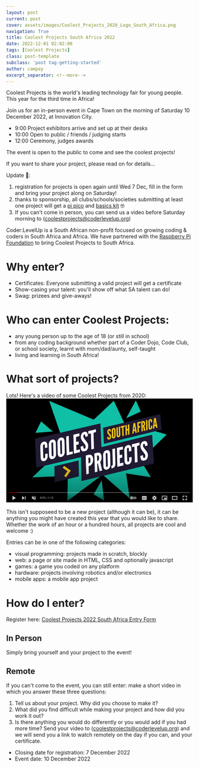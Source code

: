 ```yaml
---
layout: post
current: post
cover: assets/images/Coolest_Projects_2020_Logo_South_Africa.png
navigation: True
title: Coolest Projects South Africa 2022
date: 2022-12-01 02:02:00
tags: [Coolest Projects]
class: post-template
subclass: 'post tag-getting-started'
author: campey
excerpt_separator: <!--more-->
---
```


Coolest Projects is the world's leading technology fair for young people. This year for the third time in Africa!

Join us for an in-person event in Cape Town on the morning of Saturday 10 December 2022, at Innovation City.
 * 9:00 Project exhibitors arrive and set up at their desks
 * 10:00 Open to public / friends / judging starts
 * 12:00 Ceremony, judges awards

The event is open to the public to come and see the coolest projects!

If you want to share your project, please read on for details...
<!--more-->

Update 🥳: 
 1. registration for projects is open again until Wed 7 Dec, fill in the form and bring your project along on Saturday!
 2. thanks to sponsorship, all clubs/schools/societies submitting at least one project will get a [pi pico](https://www.pishop.co.za/store/raspberry-pi-pico_0/raspberry-pi-pico-h) and [basics kit](https://www.pishop.co.za/store/raspberry-pi-pico-basic-kit---without-pico) 🤓
 3. If you  can't come in person, you can send us a video before Saturday morning to (coolestprojects@coderlevelup.org)

Coder:LevelUp is a South African non-profit focused on growing coding & coders in South Africa and Africa. We have partnered with the [Raspberry Pi Foundation](https://www.raspberrypi.org/) to bring Coolest Projects to South Africa. 

# Why enter?
 * Certificates: Everyone submitting a valid project will get a certificate
 * Show-casing your talent: you'll show off what SA talent can do!
 * Swag: prizees and give-aways!

# Who can enter Coolest Projects:
 * any young person up to the age of 18 (or still in school)
 * from any coding background whether part of a Coder Dojo, Code Club, or school society, learnt with mom/dad/aunty, self-taught
 * living and learning in South Africa!

# What sort of projects?
Lots! Here's a video of some Coolest Projects from 2020: 
[![video of Coolest Projects from 2020](assets/images/coolestprojects-youtube.png
)](https://www.youtube.com/watch?v=C3B-UlnBlfg)

This isn't supposeed to be a new project (although it can be), it can be anything you might have created this year that you would like to share. Whether the work of an hour or a hundred hours, all projects are cool and welcome :)

Entries can be in one of the following categories:
 * visual programming: projects made in scratch, blockly
 * web: a page or site made in HTML, CSS and optionally javascript
 * games: a game you coded on any platform
 * hardware: projects involving robotics and/or electronics
 * mobile apps: a mobile app project

# How do I enter?

Register here: 
[Coolest Projects 2022 South Africa Entry Form](https://forms.gle/5Gp77YCLjfWXFu4E6)

## In Person
Simply bring yourself and your project to the event!

## Remote
If you can't come to the event, you  can still enter: make a short video in which you answer these three questions:
 1. Tell us about your project. Why did you choose to make it?
 2. What did you find difficult while making your project and how did you work it out?
 3. Is there anything you would do differently or you would add if you had more time?
Send your video to (coolestprojects@coderlevelup.org) and we will send you a link to watch remotely on the day if you can, and your certificate.


 * Closing date for registration: 7 December 2022
 * Event date: 10 December 2022
